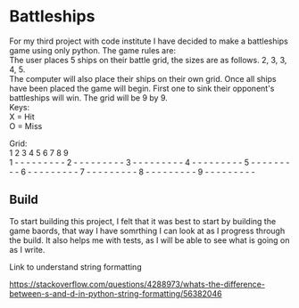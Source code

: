 # Battleships 

For my third project with code institute I have decided to make a battleships game using only python.
The game rules are:  
The user places 5 ships on their battle grid, the sizes are as follows. 
2, 3, 3, 4, 5.  
The computer will also place their ships on their own grid.
Once all ships have been placed the game will begin. First one to sink their opponent's battleships will win. 
The grid will be 9 by 9.  
Keys:  
X = Hit  
O = Miss  

Grid:  
  1 2 3 4 5 6 7 8 9  
1 - - - - - - - - -
2 - - - - - - - - -
3 - - - - - - - - -
4 - - - - - - - - -
5 - - - - - - - - -
6 - - - - - - - - -
7 - - - - - - - - -
8 - - - - - - - - -
9 - - - - - - - - -  

## Build

To start building this project, I felt that it was best to start by building the game baords, that way I have somrthing I can look at as I progress through the build. It also helps me with tests, as I will be able to see what is going on as I write.

Link to understand string formatting

https://stackoverflow.com/questions/4288973/whats-the-difference-between-s-and-d-in-python-string-formatting/56382046


